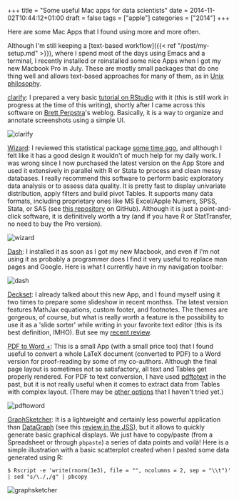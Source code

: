 +++
title = "Some useful Mac apps for data scientists"
date = 2014-11-02T10:44:12+01:00
draft = false
tags = ["apple"]
categories = ["2014"]
+++

Here are some Mac Apps that I found using more and more often.

<!--more-->

Although I'm still keeping a [text-based workflow]({{< ref "/post/my-setup.md" >}}), where I spend most of the days using Emacs and a terminal, I recently installed or reinstalled some nice Apps when I got my new Macbook Pro in July. These are mostly small packages that do one thing well and allows text-based approaches for many of them, as in [Unix philosophy](http://www.faqs.org/docs/artu/ch01s06.html).

<i class="fa fa-external-link fa-1x"></i> [clarify](http://www.clarify-it.com): I prepared a very basic [tutorial on RStudio](http://www.aliquote.org/articles/tech/RStudio.pdf) with it (this is still work in progress at the time of this writing), shortly after I came across this software on [Brett Perpstra](http://brettterpstra.com/2014/08/11/clarify-for-markdown-blogging/)'s weblog. Basically, it is a way to organize and annotate screenshots using a simple UI.

![clarify](/img/2014-11-02-18-55-31.png)

<i class="fa fa-external-link fa-1x"></i> [Wizard](http://www.wizardmac.com): I reviewed this statistical package [some time ago](http://aliquote.org/memos/2012/09/27/user-friendly-statistical-packages), and although I felt like it has a good design it wouldn't of much help for my daily work. I was wrong since I now purchased the latest version on the App Store and used it extensively in parallel with R or Stata to process and clean messy databases. I really recommend this software to perform basic exploratory data analysis or to assess data quality. It is pretty fast to display univariate distribution, apply filters and build pivot Tables. It supports many data formats, including proprietary ones like MS Excel/Apple Numers, SPSS, Stata, or SAS (see [this repository](https://github.com/WizardMac/ReadStat) on GitHub). Although it is just a point-and-click software, it is definitively worth a try (and if you have R or StatTransfer, no need to buy the Pro version).

![wizard](/img/2014-11-02-19-05-50.png)

<i class="fa fa-external-link fa-1x"></i> [Dash](http://kapeli.com/dash): I installed it as soon as I got my new Macbook, and even if I'm not using it as probably a programmer does I find it very useful to replace man pages and Google. Here is what I currently have in my navigation toolbar:

![dash](/img/2014-11-02-18-36-56.png)

<i class="fa fa-external-link fa-1x"></i> [Deckset](http://www.decksetapp.com): I already talked about this new App, and I found myself using it two times to prepare some slideshow in recent monthss. The latest version features MathJax equations, custom footer, and footnotes. The themes are gorgeous, of course, but what is really worth a feature is the possibility to use it as a 'slide sorter' while writing in your favorite text editor (this is its best definition, IMHO). But see my [recent review](http://aliquote.org/memos/2014/08/17/from-beamer-to-deckset).
  
<i class="fa fa-external-link fa-1x"></i> [PDF to Word +](http://www.lightenpdf.com/pdf-to-word-converter-mac.html): This is a small App (with a small price too) that I found useful to convert a whole LaTeX document (converted to PDF) to a Word version for proof-reading by some of my co-authors. Although the final page layout is sometimes not so satisfactory, all text and Tables get properly rendered. For PDF to text conversion, I have used [pdftotext](http://en.wikipedia.org/wiki/Pdftotext) in the past, but it is not really useful when it comes to extract data from Tables with complex layout. (There may be [other options](http://askubuntu.com/q/52040) that I haven't tried yet.)

![pdftoword](/img/2014-11-02-19-38-44.png)

<i class="fa fa-external-link fa-1x"></i> [GraphSketcher](https://github.com/graphsketcher/GraphSketcher): It is a lightweight and certainly less powerful application than [DataGraph](http://www.visualdatatools.com/DataGraph/) (see this [review in the JSS](http://www.jstatsoft.org/v47/s02/)), but it allows to quickly generate basic graphical displays. We just have to copy/paste (from a Spreadsheet or through `pbpaste`) a series of data points and voilà! Here is a simple illustration with a basic scatterplot created when I pasted some data generated using R:

```
$ Rscript -e 'write(rnorm(1e3), file = "", ncolumns = 2, sep = "\\t")' | sed "s/\./,/g" | pbcopy
```
    
![graphsketcher](/img/2014-11-02-19-34-04.png)

